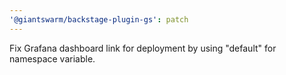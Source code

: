 ```yaml
---
'@giantswarm/backstage-plugin-gs': patch
---
```


Fix Grafana dashboard link for deployment by using "default" for namespace variable.
